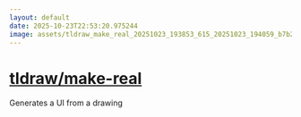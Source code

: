 ```yaml
---
layout: default
date: 2025-10-23T22:53:20.975244
image: assets/tldraw_make_real_20251023_193853_615_20251023_194059_b7b2e0--20251023T214120418--cropped.png
---
```


# [tldraw/make-real](https://github.com/tldraw/make-real/)

Generates a UI from a drawing
